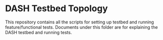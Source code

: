 # DASH Testbed Topology

This repository contains all the scripts for setting up testbed and running feature/functional tests. Documents under this folder are for explaining the DASH testbed and running tests.




